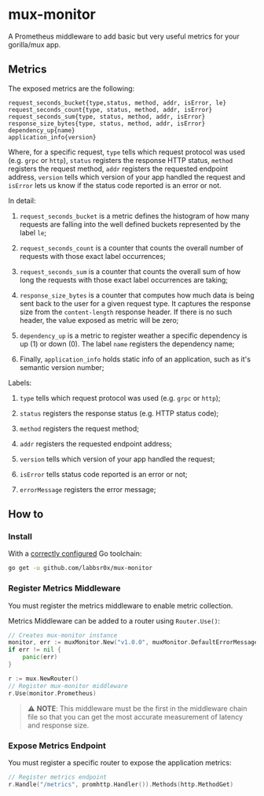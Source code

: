 # mux-monitor

A Prometheus middleware to add basic but very useful metrics for your gorilla/mux app.

## Metrics

The exposed metrics are the following:

```
request_seconds_bucket{type,status, method, addr, isError, le}
request_seconds_count{type, status, method, addr, isError}
request_seconds_sum{type, status, method, addr, isError}
response_size_bytes{type, status, method, addr, isError}
dependency_up{name}
application_info{version}
```

Where, for a specific request, `type` tells which request protocol was used (e.g. `grpc` or `http`), `status` registers the response HTTP status, `method` registers the request method, `addr` registers the requested endpoint address, `version` tells which version of your app handled the request and `isError` lets us know if the status code reported is an error or not.

In detail:

1. `request_seconds_bucket` is a metric defines the histogram of how many requests are falling into the well defined buckets represented by the label `le`;

2. `request_seconds_count` is a counter that counts the overall number of requests with those exact label occurrences;

3. `request_seconds_sum` is a counter that counts the overall sum of how long the requests with those exact label occurrences are taking;

4. `response_size_bytes` is a counter that computes how much data is being sent back to the user for a given request type. It captures the response size from the `content-length` response header. If there is no such header, the value exposed as metric will be zero;

5. `dependency_up` is a metric to register weather a specific dependency is up (1) or down (0). The label `name` registers the dependency name;

6. Finally, `application_info` holds static info of an application, such as it's semantic version number;

Labels:

1. `type` tells which request protocol was used (e.g. `grpc` or `http`);

2. `status` registers the response status (e.g. HTTP status code);

3. `method` registers the request method;

4. `addr` registers the requested endpoint address;

5. `version` tells which version of your app handled the request;

6. `isError` tells status code reported is an error or not;

7. `errorMessage` registers the error message;

## How to

### Install

With a [correctly configured](https://golang.org/doc/install#testing) Go toolchain:

```sh
go get -u github.com/labbsr0x/mux-monitor
```

### Register Metrics Middleware 
You must register the metrics middleware to enable metric collection. 

Metrics Middleware can be added to a router using `Router.Use()`:

```go
// Creates mux-monitor instance
monitor, err := muxMonitor.New("v1.0.0", muxMonitor.DefaultErrorMessageKey, muxMonitor.DefaultBuckets)
if err != nil {
    panic(err)
}

r := mux.NewRouter()
// Register mux-monitor middleware
r.Use(monitor.Prometheus)
```

> :warning: **NOTE**: 
> This middleware must be the first in the middleware chain file so that you can get the most accurate measurement of latency and response size.

### Expose Metrics Endpoint

You must register a specific router to expose the application metrics:

```go
// Register metrics endpoint
r.Handle("/metrics", promhttp.Handler()).Methods(http.MethodGet)
```
